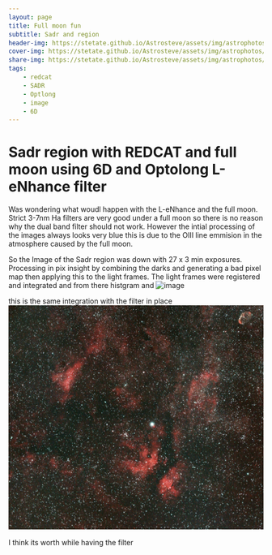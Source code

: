 ```yaml
---
layout: page
title: Full moon fun 
subtitle: Sadr and region
header-img: https://stetate.github.io/Astrosteve/assets/img/astrophotos/SADR.jpg
cover-img: https://stetate.github.io/Astrosteve/assets/img/astrophotos/SADR.jpg
share-img: https://stetate.github.io/Astrosteve/assets/img/astrophotos/SADR.jpg
tags: 
    - redcat
    - SADR
    - Optlong
    - image
    - 6D
---
```

# Sadr region with REDCAT and full moon using 6D and Optolong L-eNhance filter

Was wondering what woudl happen with the L-eNhance and the full moon. Strict 3-7nm Ha filters are very good under a full 
moon so there is no reason why the dual band filter should not work. However the intial processing of the images always looks very blue this is due to the OIII line emmision in the atmosphere caused by the full moon. 

So the Image of the Sadr region was down with 27 x 3 min exposures. Processing in pix insight by combining the darks and generating a bad pixel map then applying this to the light frames. 
The light frames were registered and integrated and from there histgram and 
![image][filter]

this is the same integration with the filter in place 
![image][longfilter]


I think its worth while having the filter

[longfilter]:../assets/img/astrophotos/SADR.jpg
[filter]:../assets/img/astrophotos/Sadr_RedCat6D.jpg
